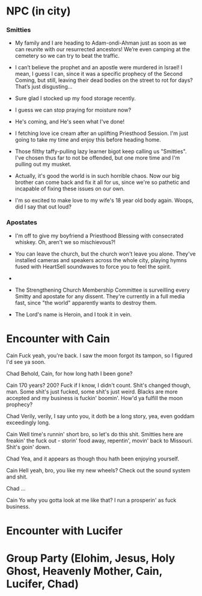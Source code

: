 # NPC (in city)

### Smitties

- My family and I are heading to Adam-ondi-Ahman just as soon as we can reunite with our resurrected ancestors! We’re even camping at the cemetery so we can try to beat the traffic.

- I can’t believe the prophet and an apostle were murdered in Israel! I mean, I guess I can, since it was a specific prophecy of the Second Coming, but still, leaving their dead bodies on the street to rot for days? That’s just disgusting…

- Sure glad I stocked up my food storage recently.

- I guess we can stop praying for moisture now?

- He's coming, and He's seen what I've done!

- I fetching love ice cream after an uplifting Priesthood Session. I'm just going to take my time and enjoy this before heading home.

- Those filthy taffy-pulling lazy learner bigot keep calling us "Smitties". I've chosen thus far to not be offended, but one more time and I'm pulling out my musket.

- Actually, it's good the world is in such horrible chaos. Now our big brother can come back and fix it all for us, since we're so pathetic and incapable of fixing these issues on our own.

- I'm so excited to make love to my wife's 18 year old body again. Woops, did I say that out loud?

### Apostates

- I'm off to give my boyfriend a Priesthood Blessing with consecrated whiskey. Oh, aren't we so mischievous?!

- You can leave the church, but the church won't leave you alone. They've installed cameras and speakers across the whole city, playing hymns fused with HeartSell soundwaves to force you to feel the spirit.
-
- The Strengthening Church Membership Committee is surveilling every Smitty and apostate for any dissent. They're currently in a full media fast, since "the world" apparently wants to destroy them.

- The Lord's name is Heroin, and I took it in vein.

# Encounter with Cain

Cain
Fuck yeah, you're back. I saw the moon forgot its tampon, so I figured I'd see ya soon.

Chad
Behold, Cain, for how long hath I been gone?

Cain
170 years? 200? Fuck if I know, I didn't count. Shit's changed though, man. Some shit's just fucked, some shit's just weird. Blacks are more accepted and my business is fuckin' boomin'. How'd ya fulfill the moon prophecy?

Chad
Verily, verily, I say unto you, it doth be a long story, yea, even goddam exceedingly long.

Cain
Well time's runnin' short bro, so let's do this shit. Smitties here are freakin' the fuck out - storin' food away, repentin', movin' back to Missouri. Shit's goin' down.

Chad
Yea, and it appears as though thou hath been enjoying yourself.

Cain
Hell yeah, bro, you like my new wheels? Check out the sound system and shit.

Chad
...

Cain
Yo why you gotta look at me like that? I run a prosperin' as fuck business.

# Encounter with Lucifer

# Group Party (Elohim, Jesus, Holy Ghost, Heavenly Mother, Cain, Lucifer, Chad)

